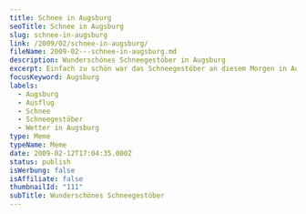 ```yaml
---
title: Schnee in Augsburg
seoTitle: Schnee in Augsburg
slug: schnee-in-augsburg
link: /2009/02/schnee-in-augsburg/
fileName: 2009-02---schnee-in-augsburg.md
description: Wunderschönes Schneegestöber in Augsburg
excerpt: Einfach zu schön war das Schneegestöber an diesem Morgen in Augsburg.
focusKeyword: Augsburg
labels:
  - Augsburg
  - Ausflug
  - Schnee
  - Schneegestöber
  - Wetter in Augsburg
type: Meme
typeName: Meme
date: 2009-02-12T17:04:35.000Z
status: publish
isWerbung: false
isAffiliate: false
thumbnailId: "111"
subTitle: Wunderschönes Schneegestöber
---
```

